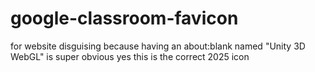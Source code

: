 # google-classroom-favicon
for website disguising because having an about:blank named "Unity 3D WebGL" is super obvious
yes this is the correct 2025 icon
